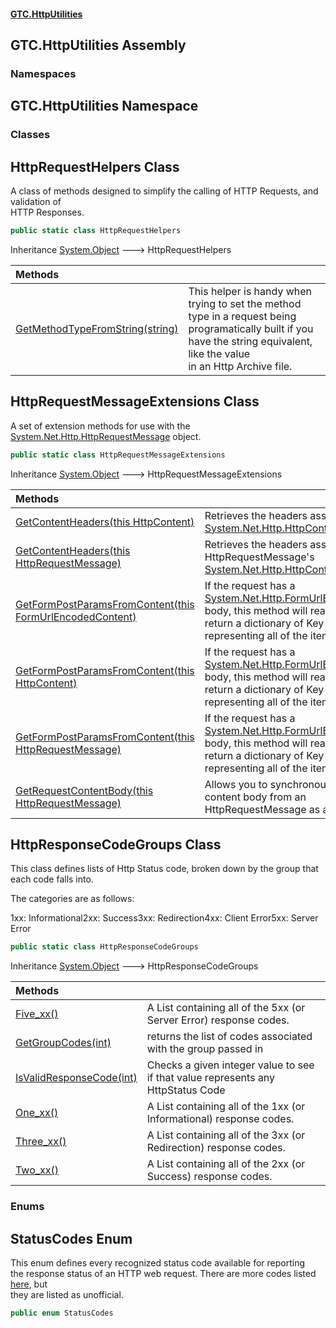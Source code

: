 #### [GTC.HttpUtilities](GTC.HttpUtilities.md 'GTC.HttpUtilities')

## GTC.HttpUtilities Assembly
### Namespaces

<a name='GTC.HttpUtilities'></a>

## GTC.HttpUtilities Namespace
### Classes

<a name='GTC.HttpUtilities.HttpRequestHelpers'></a>

## HttpRequestHelpers Class

A class of methods designed to simplify the calling of HTTP Requests, and validation of  
HTTP Responses.

```csharp
public static class HttpRequestHelpers
```

Inheritance [System.Object](https://docs.microsoft.com/en-us/dotnet/api/System.Object 'System.Object') &#129106; HttpRequestHelpers

| Methods | |
| :--- | :--- |
| [GetMethodTypeFromString(string)](HttpRequestHelpers.GetMethodTypeFromString(string).md 'GTC.HttpUtilities.HttpRequestHelpers.GetMethodTypeFromString(string)') | This helper is handy when trying to set the method type in a request being<br/>programatically built if you have the string equivalent, like the value<br/>in an Http Archive file. |

<a name='GTC.HttpUtilities.HttpRequestMessageExtensions'></a>

## HttpRequestMessageExtensions Class

A set of extension methods for use with the [System.Net.Http.HttpRequestMessage](https://docs.microsoft.com/en-us/dotnet/api/System.Net.Http.HttpRequestMessage 'System.Net.Http.HttpRequestMessage') object.

```csharp
public static class HttpRequestMessageExtensions
```

Inheritance [System.Object](https://docs.microsoft.com/en-us/dotnet/api/System.Object 'System.Object') &#129106; HttpRequestMessageExtensions

| Methods | |
| :--- | :--- |
| [GetContentHeaders(this HttpContent)](HttpRequestMessageExtensions.GetContentHeaders(thisHttpContent).md 'GTC.HttpUtilities.HttpRequestMessageExtensions.GetContentHeaders(this System.Net.Http.HttpContent)') | Retrieves the headers associated with a [System.Net.Http.HttpContent](https://docs.microsoft.com/en-us/dotnet/api/System.Net.Http.HttpContent 'System.Net.Http.HttpContent') object. |
| [GetContentHeaders(this HttpRequestMessage)](HttpRequestMessageExtensions.GetContentHeaders(thisHttpRequestMessage).md 'GTC.HttpUtilities.HttpRequestMessageExtensions.GetContentHeaders(this System.Net.Http.HttpRequestMessage)') | Retrieves the headers associated with an HttpRequestMessage's [System.Net.Http.HttpContent](https://docs.microsoft.com/en-us/dotnet/api/System.Net.Http.HttpContent 'System.Net.Http.HttpContent'). |
| [GetFormPostParamsFromContent(this FormUrlEncodedContent)](HttpRequestMessageExtensions.GetFormPostParamsFromContent(thisFormUrlEncodedContent).md 'GTC.HttpUtilities.HttpRequestMessageExtensions.GetFormPostParamsFromContent(this System.Net.Http.FormUrlEncodedContent)') | If the request has a [System.Net.Http.FormUrlEncodedContent](https://docs.microsoft.com/en-us/dotnet/api/System.Net.Http.FormUrlEncodedContent 'System.Net.Http.FormUrlEncodedContent') body, this method will read it and<br/>return a dictionary of Key-Value-Pairs representing all of the items in the body. |
| [GetFormPostParamsFromContent(this HttpContent)](HttpRequestMessageExtensions.GetFormPostParamsFromContent(thisHttpContent).md 'GTC.HttpUtilities.HttpRequestMessageExtensions.GetFormPostParamsFromContent(this System.Net.Http.HttpContent)') | If the request has a [System.Net.Http.FormUrlEncodedContent](https://docs.microsoft.com/en-us/dotnet/api/System.Net.Http.FormUrlEncodedContent 'System.Net.Http.FormUrlEncodedContent') body, this method will read it and<br/>return a dictionary of Key-Value-Pairs representing all of the items in the body. |
| [GetFormPostParamsFromContent(this HttpRequestMessage)](HttpRequestMessageExtensions.GetFormPostParamsFromContent(thisHttpRequestMessage).md 'GTC.HttpUtilities.HttpRequestMessageExtensions.GetFormPostParamsFromContent(this System.Net.Http.HttpRequestMessage)') | If the request has a [System.Net.Http.FormUrlEncodedContent](https://docs.microsoft.com/en-us/dotnet/api/System.Net.Http.FormUrlEncodedContent 'System.Net.Http.FormUrlEncodedContent') body, this method will read it and<br/>return a dictionary of Key-Value-Pairs representing all of the items in the body. |
| [GetRequestContentBody(this HttpRequestMessage)](HttpRequestMessageExtensions.GetRequestContentBody(thisHttpRequestMessage).md 'GTC.HttpUtilities.HttpRequestMessageExtensions.GetRequestContentBody(this System.Net.Http.HttpRequestMessage)') | Allows you to synchronously retrieve the content body from an HttpRequestMessage as a string. |

<a name='GTC.HttpUtilities.HttpResponseCodeGroups'></a>

## HttpResponseCodeGroups Class

This class defines lists of Http Status code, broken down by the group that  
each code falls into.   
<remarks>  
The categories are as follows:  
<list type="bullet"><item><c>1xx</c>: Informational</item><item><c>2xx</c>: Success</item><item><c>3xx</c>: Redirection</item><item><c>4xx</c>: Client Error</item><item><c>5xx</c>: Server Error</item></list></remarks>

```csharp
public static class HttpResponseCodeGroups
```

Inheritance [System.Object](https://docs.microsoft.com/en-us/dotnet/api/System.Object 'System.Object') &#129106; HttpResponseCodeGroups

| Methods | |
| :--- | :--- |
| [Five_xx()](HttpResponseCodeGroups.Five_xx().md 'GTC.HttpUtilities.HttpResponseCodeGroups.Five_xx()') | A List containing all of the 5xx (or Server Error) response codes. |
| [GetGroupCodes(int)](HttpResponseCodeGroups.GetGroupCodes(int).md 'GTC.HttpUtilities.HttpResponseCodeGroups.GetGroupCodes(int)') | returns the list of codes associated with the group passed in |
| [IsValidResponseCode(int)](HttpResponseCodeGroups.IsValidResponseCode(int).md 'GTC.HttpUtilities.HttpResponseCodeGroups.IsValidResponseCode(int)') | Checks a given integer value to see if that value represents any HttpStatus Code |
| [One_xx()](HttpResponseCodeGroups.One_xx().md 'GTC.HttpUtilities.HttpResponseCodeGroups.One_xx()') | A List containing all of the 1xx (or Informational) response codes. |
| [Three_xx()](HttpResponseCodeGroups.Three_xx().md 'GTC.HttpUtilities.HttpResponseCodeGroups.Three_xx()') | A List containing all of the 3xx (or Redirection) response codes. |
| [Two_xx()](HttpResponseCodeGroups.Two_xx().md 'GTC.HttpUtilities.HttpResponseCodeGroups.Two_xx()') | A List containing all of the 2xx (or Success) response codes. |
### Enums

<a name='GTC.HttpUtilities.StatusCodes'></a>

## StatusCodes Enum

This enum defines every recognized status code available for reporting  
the response status of an HTTP web request. There are more codes listed   
[here](https://en.wikipedia.org/wiki/List_of_HTTP_status_codes 'https://en.wikipedia.org/wiki/List_of_HTTP_status_codes'), but  
they are listed as unofficial.

```csharp
public enum StatusCodes
```